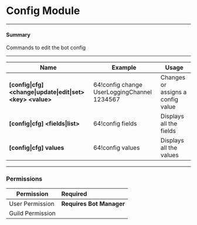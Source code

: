 # Config Module

---
#### Summary

Commands to edit the bot config

---

| Name                                                                               | Example                                           | Usage
|------------------------------------------------------------------------------------|---------------------------------------------------|----------------------------------
| **[config&#124;cfg] <change&#124;update&#124;edit&#124;set> &lt;key> &lt;value>**  | 64!config change UserLoggingChannel 1234567       | Changes or assigns a config value
| **[config&#124;cfg] <fields&#124;list>**                                           | 64!config fields                                  | Displays all the fields
| **[config&#124;cfg] values**                                                       | 64!config values                                  | Displays all the values

---
### Permissions
| Permission       | Required
| -----------------|:-------------
| User Permission  | **Requires Bot Manager**
| Guild Permission |